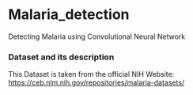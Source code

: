 # Malaria_detection
Detecting Malaria using Convolutional Neural Network


### Dataset and its description
This Dataset is taken from the official NIH Website: https://ceb.nlm.nih.gov/repositories/malaria-datasets/
